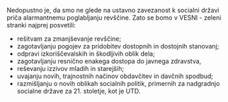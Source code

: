 Nedopustno je, da smo ne glede na ustavno zavezanost k socialni državi priča alarmantnemu poglabljanju revščine. Zato se bomo v VESNI - zeleni stranki najprej posvetili:
- rešitvam za zmanjševanje revščine;
- zagotavljanju pogojev za pridobitev dostopnih in dostojnih stanovanj;
- odpravi izkoriščevalskih in škodljivih oblik dela;
- zagotavljanju resnično enakega dostopa do javnega zdravstva,
- reševanju izzivov mladih in starejših;
- uvajanju novih, trajnostnih načinov obdavčitev in davčnih spodbud;
- razmišljanju o novih oblikah socialnih politik, primernih za nadgradnjo socialne države za 21. stoletje, kot je UTD.
